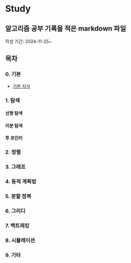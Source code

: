 # Study

## 알고리즘 공부 기록을 적은 markdown 파일

작성 기간: 2024-11-25~

## 목차

### 0. 기본

- [기본 지식](./logs/1.%20기본%20지식.md)

### 1. 탐색

#### 선형 탐색

#### 이분 탐색

#### 투 포인터

### 2. 정렬

### 3. 그래프

### 4. 동적 계획법

### 5. 분할 정복

### 6. 그리디

### 7. 백트래킹

### 8. 시뮬레이션

### 9. 기타
